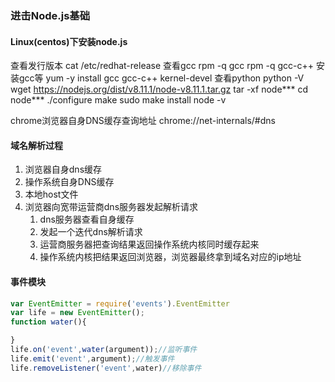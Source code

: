 ### 进击Node.js基础
#### Linux(centos)下安装node.js
查看发行版本 cat /etc/redhat-release
查看gcc rpm -q gcc rpm -q gcc-c++
安装gcc等 yum -y install gcc gcc-c++ kernel-devel
查看python python -V
wget https://nodejs.org/dist/v8.11.1/node-v8.11.1.tar.gz
tar -xf node***
cd node***
./configure
make
sudo make install
node -v


chrome浏览器自身DNS缓存查询地址
chrome://net-internals/#dns

#### 域名解析过程
1. 浏览器自身dns缓存
2. 操作系统自身DNS缓存
3. 本地host文件
4. 浏览器向宽带运营商dns服务器发起解析请求
    1. dns服务器查看自身缓存
    2. 发起一个迭代dns解析请求
    3. 运营商服务器把查询结果返回操作系统内核同时缓存起来
    4. 操作系统内核把结果返回浏览器，浏览器最终拿到域名对应的ip地址


#### 事件模块
```js
var EventEmitter = require('events').EventEmitter
var life = new EventEmitter();
function water(){

}
life.on('event',water(argument));//监听事件
life.emit('event',argument);//触发事件
life.removeListener('event',water)//移除事件
```
